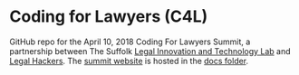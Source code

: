 # Coding for Lawyers (C4L)
GitHub repo for the April 10, 2018 Coding For Lawyers Summit, a partnership between The Suffolk [Legal Innovation and Technology Lab](suffolklitlab.github.io) and [Legal Hackers](https://legalhackers.org/). The [summit website](https://LegalHackers.github.io/c4l/) is hosted in the [docs folder](https://github.com/LegalHackers/C4L/tree/master/docs).
